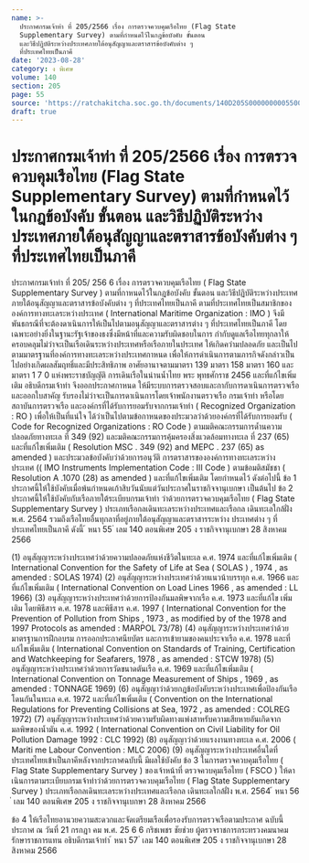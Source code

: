 ```yaml
---
name: >-
  ประกาศกรมเจ้าท่า ที่ 205/2566 เรื่อง การตรวจควบคุมเรือไทย (Flag State
  Supplementary Survey) ตามที่กำหนดไว้ในกฎข้อบังคับ ขั้นตอน
  และวิธีปฏิบัติระหว่างประเทศภายใต้อนุสัญญาและตราสารข้อบังคับต่าง ๆ
  ที่ประเทศไทยเป็นภาคี
date: '2023-08-28'
category: ง พิเศษ
volume: 140
section: 205
page: 55
source: 'https://ratchakitcha.soc.go.th/documents/140D205S0000000005500.pdf'
draft: true
---
```


# ประกาศกรมเจ้าท่า ที่ 205/2566 เรื่อง การตรวจควบคุมเรือไทย (Flag State Supplementary Survey) ตามที่กำหนดไว้ในกฎข้อบังคับ ขั้นตอน และวิธีปฏิบัติระหว่างประเทศภายใต้อนุสัญญาและตราสารข้อบังคับต่าง ๆ ที่ประเทศไทยเป็นภาคี

ประกาศกรมเจ้าท่า ที่ 205/ 256 6 เรื่อง การตรวจควบคุมเรือไทย ( Flag State Supplementary Survey ) ตามที่กาหนดไว้ในกฎข้อบังคับ ขั้นตอน และวิธีปฏิบัติระหว่างประเทศภายใต้อนุสัญญาและตราสารข้อบังคับต่าง ๆ ที่ประเทศไทยเป็นภาคี ตามที่ประเทศไทยเป็นสมาชิกขององค์การทางทะเลระหว่างประเทศ ( International Maritime Organization : IMO ) จึงมีพันธกรณีที่จะต้องดาเนินการให้เป็นไปตามอนุสัญญาและตราสารต่าง ๆ ที่ประเทศไทยเป็นภาคี โดยเฉพาะอย่างยิ่งในฐานะรัฐเจ้าของธงซึ่งมีหน้าที่และความรับผิดชอบในการ กำกับดูแลเรือไทยทุกลาให้ครอบคลุมไม่ว่าจะเป็นเรือเดินระหว่างประเทศหรือเรือภายในประเทศ ให้เกิดควำมปลอดภัย และเป็นไปตามมาตรฐานที่องค์การทางทะเลระหว่างประเทศกาหนด เพื่อให้การดำเนินการตามภารกิจดังกล่าวเป็นไปอย่างเกิดผลสัมฤทธิ์และมีประสิทธิภาพ อาศัยอานาจตามมาตรา 139 มาตรา 158 มาตรา 160 และมาตรา 1 7 0 แห่งพระราชบัญญัติ การเดินเรือในน่านน้ำไทย พระ พุทธศักราช 2456 และที่แก้ไขเพิ่มเติม อธิบดีกรมเจ้าท่า จึงออกประกาศกาหนด ให้มีระบบการตรวจสอบและกากับการดาเนินการตรวจเรือและออกใบสาคัญ รับรองไม่ว่าจะเป็นการดาเนินการโดยเจ้าพนักงานตรวจเรือ กรมเจ้าท่า หรือโดยสถาบันการตรวจเรือ และองค์กรที่ได้รับการยอมรับจากกรมเจ้าท่า ( Recognized Organization : RO ) เพื่อให้เป็นที่แน่ใจ ได้ว่าเป็นไปตามข้อกาหนดของประมวลว่าด้วยองค์กรที่ได้รับการยอมรับ ( Code for Recognized Organizations : RO Code ) ตามมติคณะกรรมการด้ำนความปลอดภัยทางทะเล ที่ 349 (92) และมติคณะกรรมการคุ้มครองสิ่งแวดล้อมทางทะเล ที่ 237 (65) และที่แก้ไขเพิ่มเติม ( Resolution MSC . 349 (92) and MEPC . 237 (65) as amended ) และประมวลข้อบังคับว่าด้วยการอนุวัติ การตราสารขององค์การทางทะเลระหว่าง ประเทศ (( IMO Instruments Implementation Code : III Code ) ตามข้อมติสมัชชา ( Resolution A .1070 (28) as amended ) และที่แก้ไขเพิ่มเติม โดยกำหนดไว้ ดังต่อไปนี้ ข้อ 1 ประกาศนี้ให้ใช้บังคับเมื่อพ้นกำหนดเก้าสิบวันนับแต่วันประกาศในราชกิจจานุเบกษา เป็นต้นไป ข้อ 2 ประกาศนี้ให้ใช้บังคับกับเรือภายใต้ระเบียบกรมเจ้าท่า ว่าด้วยการตรวจควบคุมเรือไทย ( Flag State Supplementary Survey ) ประเภทเรือกลเดินทะเลระหว่างประเทศและเรือกล เดินทะเลใกล้ฝั่ง พ.ศ. 2564 รวมถึงเรือไทยอื่นทุกลาที่อยู่ภายใต้อนุสัญญาและตราสารระหว่าง ประเทศต่าง ๆ ที่ประเทศไทยเป็นภาคี ดังนี้ ้ หนา 55 ่ เลม 140 ตอนพิเศษ 205 ง ราชกิจจานุเบกษา 28 สิงหาคม 2566

(1) อนุสัญญาระหว่างประเทศว่าด้วยความปลอดภัยแห่งชีวิตในทะเล ค.ศ. 1974 และที่แก้ไขเพิ่มเติม ( International Convention for the Safety of Life at Sea ( SOLAS ) , 1974 , as amended : SOLAS 1974) (2) อนุสัญญาระหว่างประเทศว่าด้วยแนวน้าบรรทุก ค.ศ. 1966 และที่แก้ไขเพิ่มเติม ( International Convention on Load Lines 1966 , as amended : LL 1966) (3) อนุสัญญาระหว่างประเทศว่าด้วยการป้องกันมลพิษจากเรือ ค.ศ. 1973 และที่แก้ไข เพิ่มเติม โดยพิธีสาร ค.ศ. 1978 และพิธีสาร ค.ศ. 1997 ( International Convention for the Prevention of Pollution from Ships , 1973 , as modified by of the 1978 and 1997 Protocols as amended : MARPOL 73/78) (4) อนุสัญญาระหว่างประเทศว่าด้วยมาตรฐานการฝึกอบรม การออกประกาศนียบัตร และการเข้ายามของคนประจาเรือ ค.ศ. 1978 และที่แก้ไขเพิ่มเติม ( International Convention on Standards of Training, Certification and Watchkeeping for Seafarers, 1978 , as amended : STCW 1978) (5) อนุสัญญาระหว่างประเทศว่าด้วยการวัดขนาดตันเรือ ค.ศ. 1969 และที่แก้ไขเพิ่มเติม ( International Convention on Tonnage Measurement of Ships , 1969 , as amended : TONNAGE 1969) (6) อนุสัญญาว่าด้วยกฎข้อบังคับระหว่างประเทศเพื่อป้องกันเรือโดนกันในทะเล ค.ศ. 1972 และที่แก้ไขเพิ่มเติม ( Convention on the International Regulations for Preventing Collisions at Sea, 1972 , as amended : COLREG 1972) (7) อนุสัญญาระหว่างประเทศว่าด้วยความรับผิดทางแพ่งสาหรับความเสียหายอันเกิดจาก มลพิษของน้ำมัน ค.ศ. 1992 ( International Convention on Civil Liability for Oil Pollution Damage 1992 : CLC 1992) (8) อนุสัญญาว่าด้วยแรงงานทางทะเล ค.ศ. 2006 ( Mariti me Labour Convention : MLC 2006) (9) อนุสัญญาระหว่างประเทศอื่นใดที่ประเทศไทยเข้าเป็นภาคีหลังจากประกาศฉบับนี้ มีผลใช้บังคับ ข้อ 3 ในการตรวจควบคุมเรือไทย ( Flag State Supplementary Survey ) ของเจ้าหน้าที่ ตรวจควบคุมเรือไทย ( FSCO ) ให้ดาเนินการตามระเบียบกรมเจ้าท่าว่าด้วยการตรวจควบคุมเรือไทย ( Flag State Supplementary Survey ) ประเภทเรือกลเดินทะเลระหว่างประเทศและเรือกล เดินทะเลใกล้ฝั่ง พ.ศ. 2564 ้ หนา 56 ่ เลม 140 ตอนพิเศษ 205 ง ราชกิจจานุเบกษา 28 สิงหาคม 2566

ข้อ 4 ให้เรือไทยอานวยความสะดวกและจัดเตรียมเรือเพื่อรองรับการตรวจเรือตามประกาศ ฉบับนี้ ประกาศ ณ วันที่ 21 กรกฎา คม พ.ศ. 25 6 6 กริชเพชร ชัยช่วย ผู้ตรวจราชการกระทรวงคมนาคม รักษาราชการแทน อธิบดีกรมเจ้าท่า ้ หนา 57 ่ เลม 140 ตอนพิเศษ 205 ง ราชกิจจานุเบกษา 28 สิงหาคม 2566
